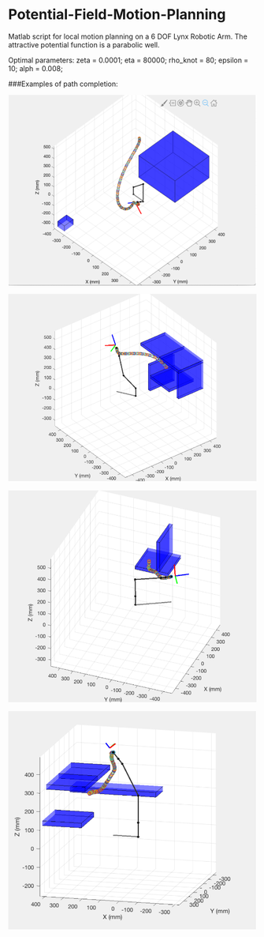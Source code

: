 # Potential-Field-Motion-Planning
Matlab script for local motion planning on a 6 DOF Lynx Robotic Arm. The attractive potential function is a parabolic well. 

Optimal parameters: zeta = 0.0001;  eta = 80000;  rho_knot = 80;  epsilon = 10;  alph = 0.008; 

###Examples of path completion: 

![alt text](https://github.com/OmkarSavant/Potential-Field-Motion-Planning/blob/master/images/Screen%20Shot%202018-11-21%20at%206.38.18%20PM.png)

![alt text](https://github.com/OmkarSavant/Potential-Field-Motion-Planning/blob/master/images/Screen%20Shot%202018-11-21%20at%206.38.31%20PM.png)

![alt text](https://github.com/OmkarSavant/Potential-Field-Motion-Planning/blob/master/images/Screen%20Shot%202018-11-21%20at%206.38.48%20PM.png)

![alt text](https://github.com/OmkarSavant/Potential-Field-Motion-Planning/blob/master/images/Screen%20Shot%202018-11-21%20at%206.38.58%20PM.png)
